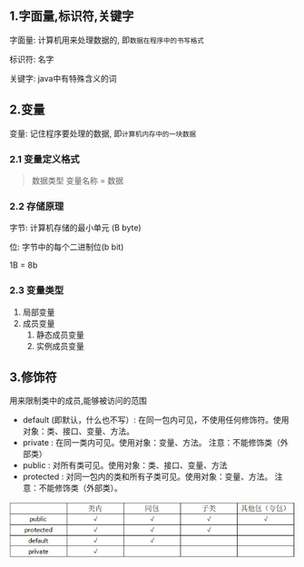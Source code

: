 ## 1.字面量,标识符,关键字

字面量: 计算机用来处理数据的, 即`数据在程序中的书写格式`


标识符: 名字

关键字: java中有特殊含义的词

## 2.变量

变量: 记住程序要处理的数据, 即`计算机内存中的一块数据`

### 2.1 变量定义格式

>数据类型 变量名称 = 数据

### 2.2 存储原理

字节: 计算机存储的最小单元 (B byte)

位: 字节中的每个二进制位(b bit)

1B = 8b

### 2.3 变量类型

1. 局部变量
2. 成员变量
    1. 静态成员变量
    2. 实例成员变量

## 3.修饰符

用来限制类中的成员,能够被访问的范围

- default (即默认，什么也不写）: 在同一包内可见，不使用任何修饰符。使用对象：类、接口、变量、方法。
- private : 在同一类内可见。使用对象：变量、方法。 注意：不能修饰类（外部类）
- public : 对所有类可见。使用对象：类、接口、变量、方法
- protected : 对同一包内的类和所有子类可见。使用对象：变量、方法。 注意：不能修饰类（外部类）。

![修饰符](./image/modifier.png)

